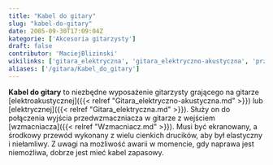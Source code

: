 ```yaml
---
title: "Kabel do gitary"
slug: "kabel-do-gitary"
date: 2005-09-30T17:09:04Z
kategorie: ['Akcesoria gitarzysty']
draft: false
contributor: 'MaciejBlizinski'
wikilinks: ['gitara_elektryczna', 'gitara_elektryczno-akustyczna', 'przedwzmaczniacz', 'wzmacniacz']
aliases: ['/gitara/Kabel_do_gitary']
---
```

**Kabel do gitary** to niezbędne wyposażenie gitarzysty grającego na
gitarze [elektroakustycznej]({{< relref "Gitara_elektryczno-akustyczna.md" >}})
lub [elektrycznej]({{< relref "Gitara_elektryczna.md" >}}). Służy on do
połączenia wyjścia przedwzmaczniacza<!-- link nie odnosił się do niczego: 'Kabel do gitary' ('content/Kabel_do_gitary.md') links to 'przedwzmaczniacz' ('content/przedwzmaczniacz.md') and that does not exist --> w
gitarze z wejściem [wzmacniacza]({{< relref "Wzmacniacz.md" >}}). Musi być
ekranowany, a środkowy przewód wykonany z wielu cienkich drucików, aby
był elastyczny i niełamliwy. Z uwagi na możliwość awarii w momencie, gdy
naprawa jest niemożliwa, dobrze jest mieć kabel zapasowy.

